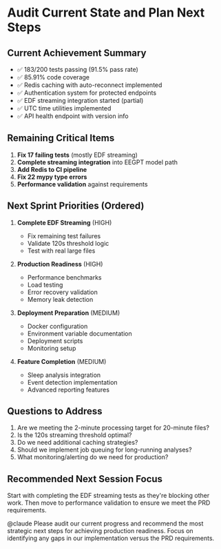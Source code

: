 # Audit Current State and Plan Next Steps

## Current Achievement Summary
- ✅ 183/200 tests passing (91.5% pass rate)
- ✅ 85.91% code coverage
- ✅ Redis caching with auto-reconnect implemented
- ✅ Authentication system for protected endpoints
- ✅ EDF streaming integration started (partial)
- ✅ UTC time utilities implemented
- ✅ API health endpoint with version info

## Remaining Critical Items
1. **Fix 17 failing tests** (mostly EDF streaming)
2. **Complete streaming integration** into EEGPT model path
3. **Add Redis to CI pipeline**
4. **Fix 22 mypy type errors**
5. **Performance validation** against requirements

## Next Sprint Priorities (Ordered)
1. **Complete EDF Streaming** (HIGH)
   - Fix remaining test failures
   - Validate 120s threshold logic
   - Test with real large files

2. **Production Readiness** (HIGH)
   - Performance benchmarks
   - Load testing
   - Error recovery validation
   - Memory leak detection

3. **Deployment Preparation** (MEDIUM)
   - Docker configuration
   - Environment variable documentation
   - Deployment scripts
   - Monitoring setup

4. **Feature Completion** (MEDIUM)
   - Sleep analysis integration
   - Event detection implementation
   - Advanced reporting features

## Questions to Address
1. Are we meeting the 2-minute processing target for 20-minute files?
2. Is the 120s streaming threshold optimal?
3. Do we need additional caching strategies?
4. Should we implement job queuing for long-running analyses?
5. What monitoring/alerting do we need for production?

## Recommended Next Session Focus
Start with completing the EDF streaming tests as they're blocking other work. Then move to performance validation to ensure we meet the PRD requirements.

@claude Please audit our current progress and recommend the most strategic next steps for achieving production readiness. Focus on identifying any gaps in our implementation versus the PRD requirements.